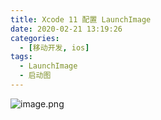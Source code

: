 ```yaml
---
title: Xcode 11 配置 LaunchImage
date: 2020-02-21 13:19:26
categories:
  - [移动开发, ios]
tags:
  - LaunchImage
  - 启动图
---
```


![image.png](https://i.loli.net/2020/03/01/NF3TuSW7Pn8irGs.png)

<!--more-->
